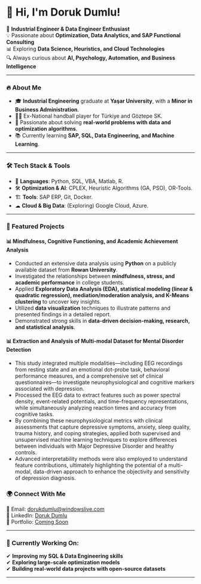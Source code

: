 # 👋 Hi, I'm Doruk Dumlu!

🎯 **Industrial Engineer & Data Engineer Enthusiast**\
💡 Passionate about **Optimization, Data Analytics, and SAP Functional Consulting**\
📊 Exploring **Data Science, Heuristics, and Cloud Technologies**\
🔍 Always curious about **AI, Psychology, Automation, and Business Intelligence**

---

### 🔥 About Me

- 🎓 **Industrial Engineering** graduate at **Yaşar University**, with a **Minor in Business Administration**.
- 🤾‍♂️ Ex-National handball player for Türkiye and Göztepe SK.
- 🚀 Passionate about solving **real-world problems with data and optimization algorithms**.
- 📚 Currently learning **SAP, SQL, Data Engineering, and Machine Learning**.

---

### 🛠 Tech Stack & Tools

- 💾 **Languages**: Python, SQL, VBA, Matlab, R.
- 🛠 **Optimization & AI**: CPLEX, Heuristic Algorithms (GA, PSO), OR-Tools.
- 🏗 **Tools**: SAP ERP, Git, Docker.
- ☁ **Cloud & Big Data**: (Exploring) Google Cloud, Azure.

---

### 📌 Featured Projects

#### 📊 Mindfulness, Cognitive Functioning, and Academic Achievement Analysis

- Conducted an extensive data analysis using **Python** on a publicly available dataset from **Rowan University**.
- Investigated the relationships between **mindfulness, stress, and academic performance** in college students.
- Applied **Exploratory Data Analysis (EDA), statistical modeling (linear & quadratic regression), mediation/moderation analysis, and K-Means clustering** to uncover key insights.
- Utilized **data visualization** techniques to illustrate patterns and presented findings in a detailed report.
- Demonstrated strong skills in **data-driven decision-making, research, and statistical analysis**.

#### 📊 Extraction and Analysis of Multi-modal Dataset for Mental Disorder Detection 

- This study integrated multiple modalities—including EEG recordings from resting state and an emotional dot-probe task, behavioral performance measures, and a comprehensive set of clinical questionnaires—to investigate neurophysiological and cognitive markers associated with depression.
-  Processed the EEG data to extract features such as power spectral density, event-related potentials, and time–frequency representations, while simultaneously analyzing reaction times and accuracy from cognitive tasks.
-  By combining these neurophysiological metrics with clinical assessments that capture depressive symptoms, anxiety, sleep quality, trauma history, and coping strategies, applied both supervised and unsupervised machine learning techniques to explore differences between individuals with Major Depressive Disorder and healthy controls.
-  Advanced interpretability methods were also employed to understand feature contributions, ultimately highlighting the potential of a multi-modal, data-driven approach to enhance the objectivity and sensitivity of depression diagnosis.

### 🌍 Connect With Me

📧 Email: [dorukdumlu@windowslive.com](mailto:dorukdumlu@windowslive.com)\
🔗 LinkedIn: [Doruk Dumlu](https://www.linkedin.com/in/doruk-dumlu-2b61b31b5/)\
📂 Portfolio: [Coming Soon](#)

---

### 🎯 Currently Working On:

✔ **Improving my SQL & Data Engineering skills**\
✔ **Exploring large-scale optimization models**\
✔ **Building real-world data projects with open-source datasets**

---


